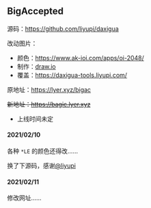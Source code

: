 ## BigAccepted
源码：https://github.com/liyupi/daxigua

改动图片：

- 颜色：<https://www.ak-ioi.com/apps/oi-2048/>
- 制作：[draw.io](https://app.diagrams.net/)
- 覆盖：<https://daxigua-tools.liyupi.com/>

原地址：<https://lyer.xyz/bigac>

~~新地址：<https://bagic.lyer.xyz>~~

- 上线时间未定

#### 2021/02/10

各种 `*LE` 的颜色还得改……

换了下源码，感谢[@liyupi](https://github.com/liyupi)

#### 2021/02/11

修改网址……

